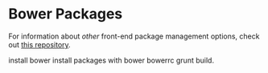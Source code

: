 # Bower Packages

For information about _other_ front-end package management options, check out [this repository][1].

install bower
install packages with bower
bowerrc
grunt build.

  [1]: https://github.com/wilmoore/frontend-packagers

